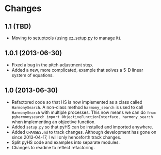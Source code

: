 # Changes

## 1.1 (TBD)
* Moving to setuptools (using [ez_setup.py](https://bitbucket.org/pypa/setuptools/downloads/ez_setup.py) to manage it).

## 1.0.1 (2013-06-30)
* Fixed a bug in the pitch adjustment step.
* Added a new, more complicated, example that solves a 5-D linear system of equations.

## 1.0 (2013-06-30)
* Refactored code so that HS is now implemented as a class called `HarmonySearch`. A non-class method `harmony_search` is used to call `HarmonySearch` with multiple processes. This now means we can do `from pyharmonysearch import ObjectiveFunctionInterface, harmony_search` when implementing an objective function.
* Added `setup.py` so that pyHS can be installed and imported anywhere.
* Added `CHANGES.md` to track changes. Although development has gone on since 2013-04-17, I will only henceforth track changes.
* Split pyHS code and examples into separate modules.
* Changes to readme to reflect refactoring.
